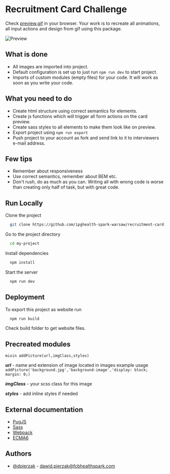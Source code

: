 
# Recruitment Card Challenge

Check [preview.gif](preview.gif) in your browser. Your work is to recreate all animations, all input actions and design from gif using this package.

![Preview](https://tools.fcbhealthspark.com/share/learning/credit-card.gif)


## What is done

- All images are imported into project.
- Default configuration is set up to just run ``` npm run dev ``` to start project.
- Imports of custom modules (empty files) for your code. It will work as soon as you write your code.

## What you need to do

- Create html structure using correct semantics for elements.
- Create js functions which will trigger all form actions on the card preview.
- Create sass styles to all elements to make them look like on preview.
- Export project using ```npm run export```
- Push project to your account as fork and send link to it to interviewers e-mail address.

## Few tips
- Remember about responsiveness
- Use correct semantics, remember about BEM etc.
- Don't rush, do as much as you can. Writing all with wrong code is worse than creating only half of task, but with great code.
## Run Locally

Clone the project

```bash
  git clone https://github.com/ipghealth-spark-warsaw/recruitment-card-challenge
```

Go to the project directory

```bash
  cd my-project
```

Install dependencies

```bash
  npm install
```

Start the server

```bash
  npm run dev
```


## Deployment

To export this project as website run

```bash
  npm run build
```

Check build folder to get website files.
## Precreated modules

```pug
mixin addPicture(url,imgClass,styles)
```
***url*** - name and extension of image located in images example usage ``` addPicture('background.jpg','background-image','display: block; margin: 0;)```

***imgClass*** - your scss class for this image

***styles*** - add inline styles if needed




## External documentation

- [PugJS](https://pugjs.org/api/getting-started.html)
- [Sass](https://sass-lang.com/documentation/)
- [Webpack](https://webpack.js.org/concepts/)
- [ECMA6](https://262.ecma-international.org/6.0/)


## Authors

- [@dpierzak](https://github.com/dpierzak) - dawid.pierzak@fcbhealthspark.com

